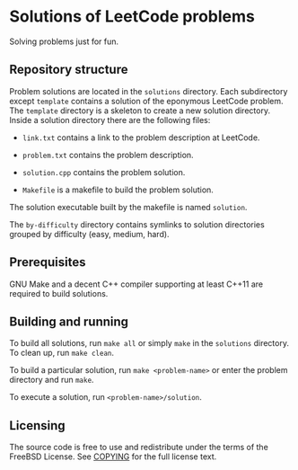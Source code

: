 Solutions of LeetCode problems
==============================

Solving problems just for fun.

Repository structure
--------------------

Problem solutions are located in the `solutions` directory. Each subdirectory
except `template` contains a solution of the eponymous LeetCode problem.
The `template` directory is a skeleton to create a new solution directory.
Inside a solution directory there are the following files:

 - `link.txt` contains a link to the problem description at LeetCode.

 - `problem.txt` contains the problem description.

 - `solution.cpp` contains the problem solution.

 - `Makefile` is a makefile to build the problem solution.

The solution executable built by the makefile is named `solution`.

The `by-difficulty` directory contains symlinks to solution directories
grouped by difficulty (easy, medium, hard).

Prerequisites
-------------

GNU Make and a decent C++ compiler supporting at least C++11 are required to build solutions.

Building and running
--------------------

To build all solutions, run `make all` or simply `make` in the `solutions` directory.
To clean up, run `make clean`.

To build a particular solution, run `make <problem-name>` or enter the problem directory
and run `make`.

To execute a solution, run `<problem-name>/solution`.

Licensing
---------

The source code is free to use and redistribute under the terms of the FreeBSD License.
See [COPYING](https://github.com/locker/leetcode/blob/master/COPYING) for the full license text.
